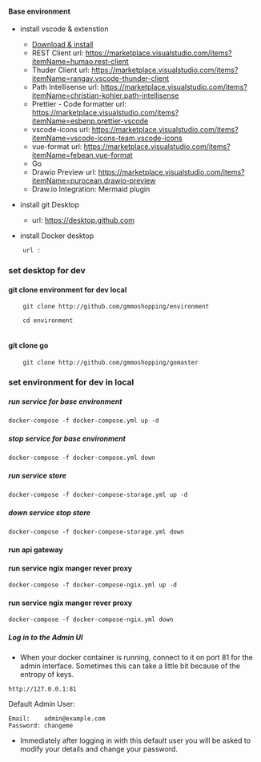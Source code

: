 #### Base environment
- install vscode & extenstion
    - [Download & install](https://code.visualstudio.com)
    - REST Client url: https://marketplace.visualstudio.com/items?itemName=humao.rest-client
    - Thuder Client url: https://marketplace.visualstudio.com/items?itemName=rangav.vscode-thunder-client
    - Path Intellisense url: https://marketplace.visualstudio.com/items?itemName=christian-kohler.path-intellisense
    - Prettier - Code formatter url: https://marketplace.visualstudio.com/items?itemName=esbenp.prettier-vscode
    - vscode-icons url: https://marketplace.visualstudio.com/items?itemName=vscode-icons-team.vscode-icons
    - vue-format url: https://marketplace.visualstudio.com/items?itemName=febean.vue-format
    - Go
    - Drawio Preview url: https://marketplace.visualstudio.com/items?itemName=purocean.drawio-preview
    - Draw.io Integration: Mermaid plugin

- install git Desktop
    - url: https://desktop.github.com
- install Docker desktop 
```
    url :
```
### set desktop for dev
#### git clone environment for dev local
```
    git clone http://github.com/gmmoshopping/environment

    cd environment
    
```
#### git clone go 
```
    git clone http://github.com/gmmoshopping/gomaster
```

### set environment for dev in local 
##### run service for base environment
```
docker-compose -f docker-compose.yml up -d
```

##### stop service for base environment
```
docker-compose -f docker-compose.yml down
```
##### run service store
```
docker-compose -f docker-compose-storage.yml up -d
```

##### down service stop store 

```
docker-compose -f docker-compose-storage.yml down
```
#### run api gateway
#### run service ngix manger rever proxy 
```
docker-compose -f docker-compose-ngix.yml up -d 
```

#### run service ngix manger rever proxy 
```
docker-compose -f docker-compose-ngix.yml down
```
##### Log in to the Admin UI
-   When your docker container is running, connect to it on port 81 for the admin interface. Sometimes this can take a little bit because of the entropy of keys.
```
http://127.0.0.1:81
```
Default Admin User:
```
Email:    admin@example.com
Password: changeme
```
-   Immediately after logging in with this default user you will be asked to modify your details and change your password.

